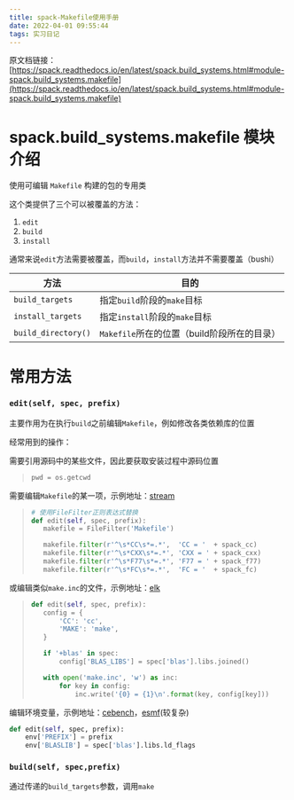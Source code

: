 ```yaml
---
title: spack-Makefile使用手册
date: 2022-04-01 09:55:44
tags: 实习日记
---
```



原文档链接：[https://spack.readthedocs.io/en/latest/spack.build_systems.html#module-spack.build_systems.makefile](https://spack.readthedocs.io/en/latest/spack.build_systems.html#module-spack.build_systems.makefile)


# spack.build_systems.makefile 模块介绍

使用可编辑 `Makefile` 构建的包的专用类

这个类提供了三个可以被覆盖的方法：

1. `edit`
2. `build`
3. `install`


通常来说`edit`方法需要被覆盖，而`build`，`install`方法并不需要覆盖（bushi）

|方法|目的|
|---|---|
|`build_targets`       |指定`build`阶段的`make`目标|
|`install_targets`     |指定`install`阶段的`make`目标|
|`build_directory()`   |`Makefile`所在的位置（build阶段所在的目录）|


# 常用方法

### `edit(self, spec, prefix)`

主要作用为在执行`build`之前编辑`Makefile`，例如修改各类依赖库的位置

经常用到的操作：

需要引用源码中的某些文件，因此要获取安装过程中源码位置

>```py
>pwd = os.getcwd
>```

需要编辑`Makefile`的某一项，示例地址：[stream](https://github.com/spack/spack/blob/develop/var/spack/repos/builtin/packages/stream/package.py)

>```py
># 使用FileFilter正则表达式替换
>def edit(self, spec, prefix):
>    makefile = FileFilter('Makefile')
>
>    makefile.filter(r'^\s*CC\s*=.*',  'CC = '  + spack_cc)
>    makefile.filter(r'^\s*CXX\s*=.*', 'CXX = ' + spack_cxx)
>    makefile.filter(r'^\s*F77\s*=.*', 'F77 = ' + spack_f77)
>    makefile.filter(r'^\s*FC\s*=.*',  'FC = '  + spack_fc)
>```



或编辑类似`make.inc`的文件，示例地址：[elk](https://github.com/spack/spack/blob/develop/var/spack/repos/builtin/packages/elk/package.py)

>```py
>def edit(self, spec, prefix):
>    config = {
>        'CC': 'cc',
>        'MAKE': 'make',
>    }
>
>    if '+blas' in spec:
>        config['BLAS_LIBS'] = spec['blas'].libs.joined()
>
>    with open('make.inc', 'w') as inc:
>        for key in config:
>            inc.write('{0} = {1}\n'.format(key, config[key]))
>```

编辑环境变量，示例地址：[cebench](https://github.com/spack/spack/blob/develop/var/spack/repos/builtin/packages/cbench/package.py)，[esmf](https://github.com/spack/spack/blob/develop/var/spack/repos/builtin/packages/esmf/package.py)(较复杂)

```py
def edit(self, spec, prefix):
    env['PREFIX'] = prefix
    env['BLASLIB'] = spec['blas'].libs.ld_flags
```






### `build(self, spec,prefix)`

通过传递的`build_targets`参数，调用`make`





